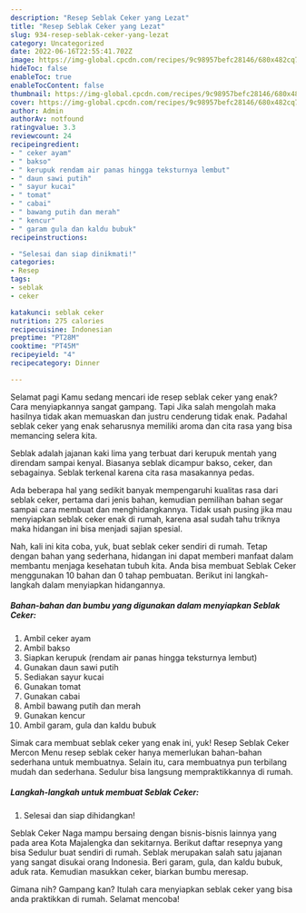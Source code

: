 ```yaml
---
description: "Resep Seblak Ceker yang Lezat"
title: "Resep Seblak Ceker yang Lezat"
slug: 934-resep-seblak-ceker-yang-lezat
category: Uncategorized
date: 2022-06-16T22:55:41.702Z
image: https://img-global.cpcdn.com/recipes/9c98957befc28146/680x482cq70/seblak-ceker-foto-resep-utama.jpg
hideToc: false
enableToc: true
enableTocContent: false
thumbnail: https://img-global.cpcdn.com/recipes/9c98957befc28146/680x482cq70/seblak-ceker-foto-resep-utama.jpg
cover: https://img-global.cpcdn.com/recipes/9c98957befc28146/680x482cq70/seblak-ceker-foto-resep-utama.jpg
author: Admin
authorAv: notfound
ratingvalue: 3.3
reviewcount: 24
recipeingredient:
- " ceker ayam"
- " bakso"
- " kerupuk rendam air panas hingga teksturnya lembut"
- " daun sawi putih"
- " sayur kucai"
- " tomat"
- " cabai"
- " bawang putih dan merah"
- " kencur"
- " garam gula dan kaldu bubuk"
recipeinstructions:

- "Selesai dan siap dinikmati!"
categories:
- Resep
tags:
- seblak
- ceker

katakunci: seblak ceker 
nutrition: 275 calories
recipecuisine: Indonesian
preptime: "PT28M"
cooktime: "PT45M"
recipeyield: "4"
recipecategory: Dinner

---
```



Selamat pagi Kamu sedang mencari ide resep seblak ceker yang enak? Cara menyiapkannya sangat gampang. Tapi Jika salah mengolah maka hasilnya tidak akan memuaskan dan justru cenderung tidak enak. Padahal seblak ceker yang enak seharusnya memiliki aroma dan cita rasa yang bisa memancing selera kita.


Seblak adalah jajanan kaki lima yang terbuat dari kerupuk mentah yang direndam sampai kenyal. Biasanya seblak dicampur bakso, ceker, dan sebagainya. Seblak terkenal karena cita rasa masakannya pedas.

Ada beberapa hal yang sedikit banyak mempengaruhi kualitas rasa dari seblak ceker, pertama dari jenis bahan, kemudian pemilihan bahan segar sampai cara membuat dan menghidangkannya. Tidak usah pusing jika mau menyiapkan seblak ceker enak di rumah, karena asal sudah tahu triknya maka hidangan ini bisa menjadi sajian spesial.


Nah, kali ini kita coba, yuk, buat seblak ceker sendiri di rumah. Tetap dengan bahan yang sederhana, hidangan ini dapat memberi manfaat dalam membantu menjaga kesehatan tubuh kita. Anda bisa membuat Seblak Ceker menggunakan 10 bahan dan 0 tahap pembuatan. Berikut ini langkah-langkah dalam menyiapkan hidangannya.

<!--inarticleads1-->

##### Bahan-bahan dan bumbu yang digunakan dalam menyiapkan Seblak Ceker:

1. Ambil  ceker ayam
1. Ambil  bakso
1. Siapkan  kerupuk (rendam air panas hingga teksturnya lembut)
1. Gunakan  daun sawi putih
1. Sediakan  sayur kucai
1. Gunakan  tomat
1. Gunakan  cabai
1. Ambil  bawang putih dan merah
1. Gunakan  kencur
1. Ambil  garam, gula dan kaldu bubuk


Simak cara membuat seblak ceker yang enak ini, yuk! Resep Seblak Ceker Mercon Menu resep seblak ceker hanya memerlukan bahan-bahan sederhana untuk membuatnya. Selain itu, cara membuatnya pun terbilang mudah dan sederhana. Sedulur bisa langsung mempraktikkannya di rumah. 

<!--inarticleads2-->

##### Langkah-langkah untuk membuat Seblak Ceker:


1. Selesai dan siap dihidangkan!

Seblak Ceker Naga mampu bersaing dengan bisnis-bisnis lainnya yang pada area Kota Majalengka dan sekitarnya. Berikut daftar resepnya yang bisa Sedulur buat sendiri di rumah. Seblak merupakan salah satu jajanan yang sangat disukai orang Indonesia. Beri garam, gula, dan kaldu bubuk, aduk rata. Kemudian masukkan ceker, biarkan bumbu meresap. 

Gimana nih? Gampang kan? Itulah cara menyiapkan seblak ceker yang bisa anda praktikkan di rumah. Selamat mencoba!

